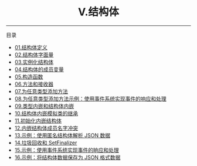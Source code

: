 <center><h1>Ⅴ.结构体</h1></center>

---

目录

- [01.结构体定义](zh-hans/5-结构体/01-结构体定义)
- [02.结构体字面量](zh-hans/5-结构体/02-结构体字面量)
- [03.实例化结构体](zh-hans/5-结构体/03-实例化结构体)
- [04.结构体的成员变量](zh-hans/5-结构体/04-结构体的成员变量)
- [05.构造函数](zh-hans/5-结构体/05-构造函数)
- [06.方法和接收器](zh-hans/5-结构体/06-方法和接收器)
- [07.为任意类型添加方法](zh-hans/5-结构体/07-为任意类型添加方法)
- [08.为任意类型添加方法示例：使用事件系统实现事件的响应和处理](zh-hans/5-结构体/08-示例：使用事件系统实现事件的响应和处理)
- [09.类型内嵌和结构体内嵌](zh-hans/5-结构体/09-类型内嵌和结构体内嵌)
- [10.结构体内嵌模拟类的继承](zh-hans/5-结构体/10-结构体内嵌模拟类的继承)
- [11.初始化内嵌结构体](zh-hans/5-结构体/11-初始化内嵌结构体)
- [12.内嵌结构体成员名字冲突](zh-hans/5-结构体/12-内嵌结构体成员名字冲突)
- [13.示例：使用匿名结构体解析 JSON 数据](zh-hans/5-结构体/13-示例：使用匿名结构体解析JSON数据)
- [14.垃圾回收和 SetFinalizer](zh-hans/5-结构体/14-垃圾回收和SetFinalizer)
- [15.示例：使用事件系统实现事件的晌应和处理](zh-hans/5-结构体/15-示例：使用事件系统实现事件的晌应和处理)
- [16.示例：将结构体数据保存为 JSON 格式数据](zh-hans/5-结构体/16-示例：将结构体数据保存为JSON格式数据)
